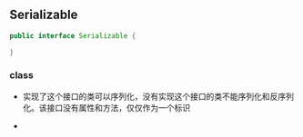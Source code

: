 ## Serializable
```java
public interface Serializable {

}
```

### class

- 实现了这个接口的类可以序列化，没有实现这个接口的类不能序列化和反序列化。该接口没有属性和方法，仅仅作为一个标识

- 